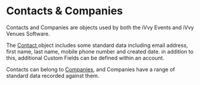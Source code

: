 # Contacts & Companies

Contacts and Companies are objects used by both the iVvy Events and iVvy Venues Software.

The [Contact ](get-contact-list.md)object includes some standard data including email address, first name, last name, mobile phone number and created date. in addition to this, additional Custom Fields can be defined within an account.

Contacts can belong to [Companies](get-company-list.md), and Companies have a range of standard data recorded against them.

